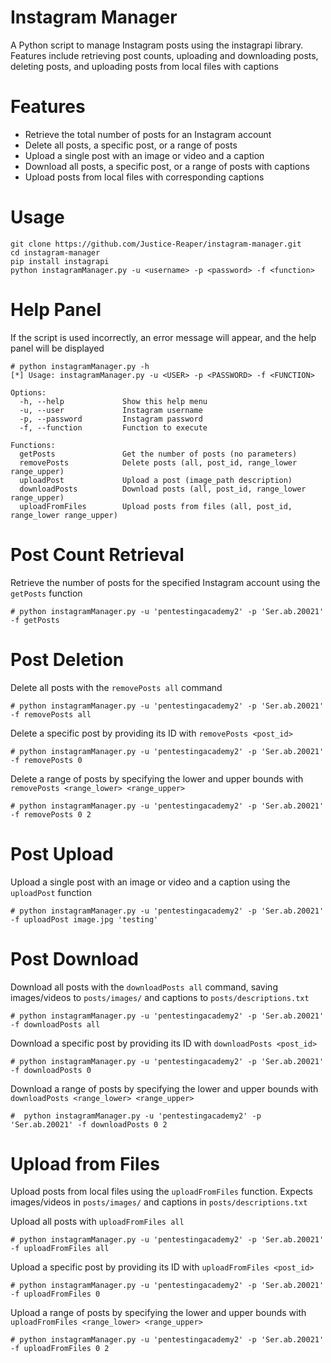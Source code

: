 # Instagram Manager
A Python script to manage Instagram posts using the instagrapi library. Features include retrieving post counts, uploading and downloading posts, deleting posts, and uploading posts from local files with captions

# Features
- Retrieve the total number of posts for an Instagram account
- Delete all posts, a specific post, or a range of posts
- Upload a single post with an image or video and a caption
- Download all posts, a specific post, or a range of posts with captions
- Upload posts from local files with corresponding captions

# Usage
```
git clone https://github.com/Justice-Reaper/instagram-manager.git
cd instagram-manager
pip install instagrapi
python instagramManager.py -u <username> -p <password> -f <function>
```

# Help Panel
If the script is used incorrectly, an error message will appear, and the help panel will be displayed

```
# python instagramManager.py -h
[*] Usage: instagramManager.py -u <USER> -p <PASSWORD> -f <FUNCTION>

Options:
  -h, --help             Show this help menu
  -u, --user             Instagram username
  -p, --password         Instagram password
  -f, --function         Function to execute

Functions:
  getPosts               Get the number of posts (no parameters)
  removePosts            Delete posts (all, post_id, range_lower range_upper)
  uploadPost             Upload a post (image_path description)
  downloadPosts          Download posts (all, post_id, range_lower range_upper)
  uploadFromFiles        Upload posts from files (all, post_id, range_lower range_upper)
```
# Post Count Retrieval
Retrieve the number of posts for the specified Instagram account using the `getPosts` function

```
# python instagramManager.py -u 'pentestingacademy2' -p 'Ser.ab.20021' -f getPosts
```

# Post Deletion
Delete all posts with the `removePosts all` command

```
# python instagramManager.py -u 'pentestingacademy2' -p 'Ser.ab.20021' -f removePosts all
```

Delete a specific post by providing its ID with `removePosts <post_id>`

```
# python instagramManager.py -u 'pentestingacademy2' -p 'Ser.ab.20021' -f removePosts 0
```

Delete a range of posts by specifying the lower and upper bounds with `removePosts <range_lower> <range_upper>`

```
# python instagramManager.py -u 'pentestingacademy2' -p 'Ser.ab.20021' -f removePosts 0 2
```

# Post Upload
Upload a single post with an image or video and a caption using the `uploadPost` function

```
# python instagramManager.py -u 'pentestingacademy2' -p 'Ser.ab.20021' -f uploadPost image.jpg 'testing'
```

# Post Download
Download all posts with the `downloadPosts all` command, saving images/videos to `posts/images/` and captions to `posts/descriptions.txt`

```
# python instagramManager.py -u 'pentestingacademy2' -p 'Ser.ab.20021' -f downloadPosts all
```

Download a specific post by providing its ID with `downloadPosts <post_id>`

```
# python instagramManager.py -u 'pentestingacademy2' -p 'Ser.ab.20021' -f downloadPosts 0
```

Download a range of posts by specifying the lower and upper bounds with `downloadPosts <range_lower> <range_upper>`

```
#  python instagramManager.py -u 'pentestingacademy2' -p 'Ser.ab.20021' -f downloadPosts 0 2
```

# Upload from Files
Upload posts from local files using the `uploadFromFiles` function. Expects images/videos in `posts/images/` and captions in `posts/descriptions.txt`

Upload all posts with `uploadFromFiles all`

```
# python instagramManager.py -u 'pentestingacademy2' -p 'Ser.ab.20021' -f uploadFromFiles all
```

Upload a specific post by providing its ID with `uploadFromFiles <post_id>`

```
# python instagramManager.py -u 'pentestingacademy2' -p 'Ser.ab.20021' -f uploadFromFiles 0
```

Upload a range of posts by specifying the lower and upper bounds with `uploadFromFiles <range_lower> <range_upper>`

```
# python instagramManager.py -u 'pentestingacademy2' -p 'Ser.ab.20021' -f uploadFromFiles 0 2
```
